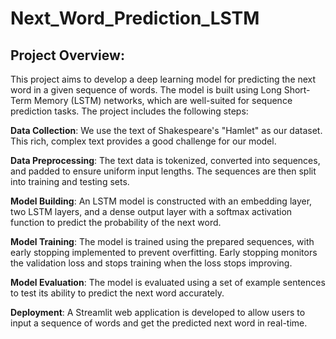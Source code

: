 # Next_Word_Prediction_LSTM
## Project Overview:

This project aims to develop a deep learning model for predicting the next word in a given sequence of words. The model is built using Long Short-Term Memory (LSTM) networks, which are well-suited for sequence prediction tasks. The project includes the following steps:

**Data Collection**: We use the text of Shakespeare's "Hamlet" as our dataset. This rich, complex text provides a good challenge for our model.

**Data Preprocessing**: The text data is tokenized, converted into sequences, and padded to ensure uniform input lengths. The sequences are then split into training and testing sets.

**Model Building**: An LSTM model is constructed with an embedding layer, two LSTM layers, and a dense output layer with a softmax activation function to predict the probability of the next word.

**Model Training**: The model is trained using the prepared sequences, with early stopping implemented to prevent overfitting. Early stopping monitors the validation loss and stops training when the loss stops improving.

**Model Evaluation**: The model is evaluated using a set of example sentences to test its ability to predict the next word accurately.

**Deployment**: A Streamlit web application is developed to allow users to input a sequence of words and get the predicted next word in real-time.

